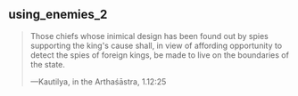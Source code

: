 ## using_enemies_2
> Those chiefs whose inimical design has been found out by spies supporting the king's cause shall, in view of affording opportunity to detect the spies of foreign kings, be made to live on the boundaries of the state.
> 
> —Kautilya, in the Arthaśāstra, 1.12:25